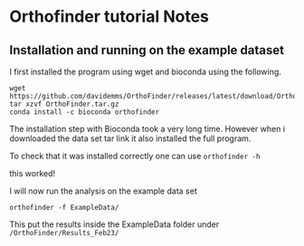 # Orthofinder tutorial Notes

## Installation and running on the example dataset

I first installed the program using wget and bioconda using the following.

```shell
wget https://github.com/davidemms/OrthoFinder/releases/latest/download/OrthoFinder.tar.gz
tar xzvf OrthoFinder.tar.gz 
conda install -c bioconda orthofinder
```

The installation step with Bioconda took a very long time. However when i downloaded the data set tar link it also installed the full program.

To check that it was installed correctly one can use `orthofinder -h`

this worked!

I will now run the analysis on the example data set

```shell
orthofinder -f ExampleData/
```

This put the results inside the ExampleData folder under `/OrthoFinder/Results_Feb23/`



